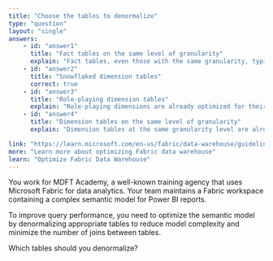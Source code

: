 ```yaml
---
title: "Choose the tables to denormalize"
type: "question"
layout: "single"
answers:
    - id: "answer1"
      title: "Fact tables on the same level of granularity"
      explain: "Fact tables, even those with the same granularity, typically represent different business processes or metrics. Denormalizing these would mix different business contexts together and could lead to incorrect aggregations and analysis."
    - id: "answer2"
      title: "Snowflaked dimension tables"
      correct: true
    - id: "answer3"
      title: "Role-playing dimension tables"
      explain: "Role-playing dimensions are already optimized for their specific roles in the model. Denormalizing these would mix unrelated roles together and could lead to redundant data and increased model complexity."
    - id: "answer4"
      title: "Dimension tables on the same level of granularity"
      explain: "Dimension tables at the same granularity level are already properly structured for their specific purposes. Denormalizing these will increase model complexity and would not provide any performance benefits."

link: "https://learn.microsoft.com/en-us/fabric/data-warehouse/guidelines-warehouse-performance"
more: "Learn more about optimizing Fabric data warehouse"
learn: "Optimize Fabric Data Warehouse"
---
```


You work for MDFT Academy, a well-known training agency that uses Microsoft Fabric for data analytics. Your team maintains a Fabric workspace containing a complex semantic model for Power BI reports. 

To improve query performance, you need to optimize the semantic model by denormalizing appropriate tables to reduce model complexity and minimize the number of joins between tables.

Which tables should you denormalize?
